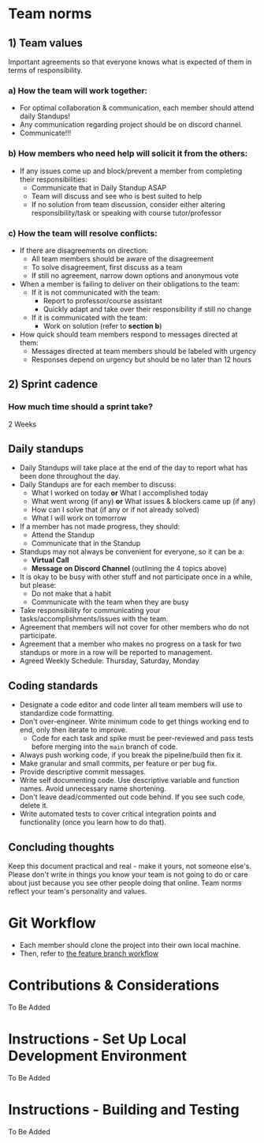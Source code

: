 # Team norms

## 1) Team values

Important agreements so that everyone knows what is expected of them in terms of responsibility.

### a) How the team will work together:
                    
- For optimal collaboration & communication, each member should attend daily Standups!
- Any communication regarding project should be on discord channel.
- Communicate!!!

### b) How members who need help will solicit it from the others:

- If any issues come up and block/prevent a member from completing their responsibilities:
    - Communicate that in Daily Standup ASAP
    - Team will discuss and see who is best suited to help
    - If no solution from team discussion, consider either altering responsibility/task or speaking with course tutor/professor

### c) How the team will resolve conflicts:
  
- If there are disagreements on direction:
    - All team members should be aware of the disagreement
    - To solve disagreement, first discuss as a team
    - If still no agreement, narrow down options and anonymous vote
- When a member is failing to deliver on their obligations to the team:
    - If it is not communicated with the team:
        - Report to professor/course assistant
        - Quickly adapt and take over their responsibility if still no change
    - If it is communicated with the team:
        - Work on solution (refer to **section b**)
- How quick should team members respond to messages directed at them:
    - Messages directed at team members should be labeled with urgency
    - Responses depend on urgency but should be no later than 12 hours

## 2) Sprint cadence

### How much time should a sprint take?

2 Weeks

## Daily standups

- Daily Standups will take place at the end of the day to report what has been done throughout the day.
- Daily Standups are for each member to discuss:
    - What I worked on today **or** What I accomplished today
    - What went wrong (if any) **or** What issues & blockers came up (if any)
    - How can I solve that (if any or if not already solved)
    - What I will work on tomorrow
- If a member has not made progress, they should:
    - Attend the Standup 
    - Communicate that in the Standup
- Standups may not always be convenient for everyone, so it can be a:
    - **Virtual Call**
    - **Message on Discord Channel** (outlining the 4 topics above)
- It is okay to be busy with other stuff and not participate once in a while, but please:
    - Do not make that a habit
    - Communicate with the team when they are busy
- Take responsibility for communicating your tasks/accomplishments/issues with the team. 
- Agreement that members will not cover for other members who do not participate.
- Agreement that a member who makes no progress on a task for two standups or more in a row will be reported to management.
- Agreed Weekly Schedule: Thursday, Saturday, Monday

## Coding standards

- Designate a code editor and code linter all team members will use to standardize code formatting.
- Don't over-engineer. Write minimum code to get things working end to end, only then iterate to improve.
  - Code for each task and spike must be peer-reviewed and pass tests before merging into the `main` branch of code.
- Always push working code, if you break the pipeline/build then fix it.
- Make granular and small commits, per feature or per bug fix.
- Provide descriptive commit messages.
- Write self documenting code. Use descriptive variable and function names. Avoid unnecessary name shortening.
- Don't leave dead/commented out code behind. If you see such code, delete it.
- Write automated tests to cover critical integration points and functionality (once you learn how to do that).

## Concluding thoughts

Keep this document practical and real - make it yours, not someone else's. Please don't write in things you know your team is not going to do or care about just because you see other people doing that online. Team norms reflect your team's personality and values.

# Git Workflow

- Each member should clone the project into their own local machine.
- Then, refer to [the feature branch workflow](https://knowledge.kitchen/content/courses/agile-development-and-devops/slides/feature-branch-workflow/#4)

# Contributions & Considerations

To Be Added

# Instructions - Set Up Local Development Environment

To Be Added

# Instructions - Building and Testing

To Be Added
